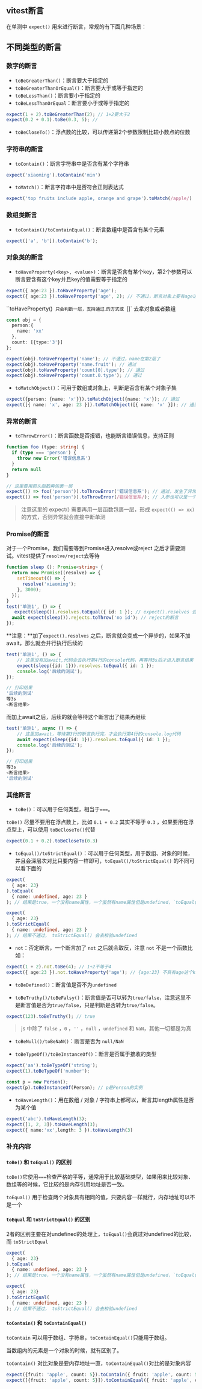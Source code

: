 ## vitest断言

在单测中 `expect()` 用来进行断言，常规的有下面几种场景：

## 不同类型的断言

### 数字的断言

* `toBeGreaterThan()`：断言要大于指定的
* `toBeGreaterThanOrEqual()`：断言要大于或等于指定的
* `toBeLessThan()`：断言要小于指定的
* `toBeLessThanOrEqual`：断言要小于或等于指定的

```ts
expect(1 + 2).toBeGreaterThan(2); // 1+2要大于2
expect(0.2 + 0.1).toBe(0.3, 5); // 
```

* `toBeCloseTo()`：浮点数的比较，可以传递第2个参数限制比较小数点的位数



### 字符串的断言

* `toContain()`：断言字符串中是否含有某个字符串

```ts
expect('xiaoming').toContain('min')
```

* `toMatch()`：断言字符串中是否符合正则表达式

```ts
expect('top fruits include apple, orange and grape').toMatch(/apple/)
```



### 数组类断言

* `toContain()/toContainEqual()`：断言数组中是否含有某个元素

```ts
expect(['a', 'b']).toContain('b');
```



### 对象类的断言

* `toHaveProperty(<key>, <value>)`：断言是否含有某个key，第2个参数可以断言要含有这个key并且key的值需要等于指定的

```ts
expect({ age:23 }).toHaveProperty('age');
expect({ age:23 }).toHaveProperty('age', 2); // 不通过，断言对象上要有age这个key，且值为2

```

``toHaveProperty()` 只会判断一层，支持通过`.`的方式或 `[]` 去拿对象或者数组

```ts
const obj = {
  person:{
    name: 'xx'
  }, 
  count: [{type:'3'}]
};

expect(obj).toHaveProperty('name'); // 不通过，name在第2层了
expect(obj).toHaveProperty('name.fruit'); // 通过
expect(obj).toHaveProperty('count[0].type'); // 通过
expect(obj).toHaveProperty('count.0.type'); // 通过
```

* `toMatchObject()`：可用于数组或对象上，判断是否含有某个对象子集

```ts
expect({person: {name: 'x'}}).toMatchObject({name: 'x'}); // 通过
expect([{ name: 'x', age: 23 }]).toMatchObject([{ name: 'x' }]); // 通过 
```

### 异常的断言

* `toThrowError()`：断言函数是否报错，也能断言错误信息，支持正则

```ts
function foo (type: string) {
  if (type === 'person') {
    throw new Error('错误信息系')
  }
  return null
}

// 这里要用箭头函数再包裹一层
expect(() => foo('person')).toThrowError('错误信息系'); // 通过，发生了异常并且异常信息message是'错误信息系'
expect(() => foo('person')).toThrowError(/错误信息系/); // 入参也可以是一个正则
```

> 注意这里的 expect() 需要再用一层函数包裹一层，形成 `expect(() => xx)` 的方式，否则异常就会直接中断单测

### Promise的断言

对于一个Promise，我们需要等到Promise进入resolve或reject 之后才需要测试。vitest提供了`resolve/reject`去等待

```ts
function sleep (): Promise<string> {
  return new Promise((resolve) => {
    setTimeout(() => {
      resolve('xiaoming');
    }, 3000);
  });
}
test('单测1', () => {
   expect(sleep()).resolves.toEqual({ id: 1 }); // expect().resolves 会去等待promise完成再进行断言
  await expect(sleep()).rejects.toThrow('no id'); // reject的断言
});
```

**注意：**加了`expect().resolves` 之后，断言就会变成一个异步的，如果不加 await，那么就会并行执行后续的

```ts
test('单测1', () => {
    // 这里没有加await,代码会去执行第4行的console代码，再等待3s后才进入断言结果
    expect(sleep({id: 1})).resolves.toEqual({ id: 1 });
    console.log('后续的测试');
});

// 打印结果
'后续的测试'
等3s
<断言结果>
```

而加上await之后，后续的就会等待这个断言出了结果再继续

```ts
test('单测1', async () => {
    // 这里加await，等待第3行的断言执行完，才会执行第4行的console.log代码
    await expect(sleep({id: 1})).resolves.toEqual({ id: 1 });
    console.log('后续的测试');
});

// 打印结果
等3s
<断言结果>
'后续的测试'
```



### 其他断言

* `toBe()`：可以用于任何类型，相当于`===`。

`toBe()` 尽量不要用在浮点数上，比如 `0.1 + 0.2` 其实不等于 `0.3` ，如果要用在浮点型上，可以使用 `toBeCloseTo()`代替

```ts
expect(0.1 + 0.2).toBeCloseTo(0.3)
```

* `toEqual()/toStrictEqual()`：可以用于任何类型，用于数组、对象的时候，并且会深层次对比只要内容一样即可，`toEqual()/toStrictEqual()` 的不同可以看下面的

```ts
expect(
  { age: 23}
).toEqual(
  { name: undefined, age: 23 }
); // 结果是true，一个没有name属性，一个虽然有name属性但是undefined，`toEqual()`认为是一样的

expect(
  { age: 23}
).toStrictEqual(
  { name: undefined, age: 23 }
); // 结果不通过， toStrictEqual() 会去校验undefined
```

* `not`：否定断言，一个断言加了 `not` 之后就会取反，注意 `not` 不是一个函数比如：

```ts
expect(1 + 2).not.toBe(4); // 1+2不等于4
expect({ age:23 }).not.toHaveProperty('age'); // {age:23} 不具有age这个key
```

* `toBeDefined()`：断言值是否不为`undefined`

* `toBeTruthy()/toBeFalsy()`：断言值是否可以转为`true/false`，注意这里不是断言值是否为`true/false`，只是判断是否转为`true/false`。

```ts
expect(123).toBeTruthy(); // true
```

> js 中除了 `false` ，`0` ，`''` ，`null` ，`undefined` 和 `NaN`，其他一切都是为真

* `toBeNull()/toBeNaN()`：断言是否为 `null/NaN`

* `toBeTypeOf()/toBeInstanceOf()`：断言是否属于接收的类型

```ts
expect('aa').toBeTypeOf('string');
expect(1).toBeTypeOf('number');

const p = new Person();
expect(p).toBeInstanceOf(Person); // p是Person的实例
```

* `toHaveLength()`：用在数组 / 对象 / 字符串上都可以，断言其length属性是否为某个值

```ts
expect('abc').toHaveLength(3);
expect([1, 2, 3]).toHaveLength(3);
expect({ name:'xx',length: 3 }).toHaveLength(3)
```



### 补充内容

#### `toBe()` 和 `toEqual()` 的区别

`toBe()`它使用`===`检查严格的平等，通常用于比较基础类型，如果用来比较对象、数组等的时候，它比较的是内存引用地址是否一致。

`toEqual()` 用于检查两个对象具有相同的值，只要内容一样就行，内存地址可以不是一个

#### `toEqual` 和 `toStrictEqual()` 的区别

2者的区别主要在对undefined的处理上，`toEqual()`会跳过对undefined的比较，而 `toStrictEqual`

```ts
expect(
  { age: 23}
).toEqual(
  { name: undefined, age: 23 }
); // 结果是true，一个没有name属性，一个虽然有name属性但是undefined，`toEqual()`认为是一样的

expect(
  { age: 23}
).toStrictEqual(
  { name: undefined, age: 23 }
); // 结果不通过， toStrictEqual() 会去校验undefined
```

#### `toContain()` 和 `toContainEqual()`

`toContain` 可以用于数组、字符串，`toContainEqual()`只能用于数组。

当数组内的元素是一个对象的时候，就有区别了。

`toContain()` 对比对象是要内存地址一直，`toContainEqual()`对比的是对象内容

```ts
expect({fruit: 'apple', count: 5}).toContain({ fruit: 'apple', count: 5 }); // 不通过，是2个对象
expect([{fruit: 'apple', count: 5}]).toContainEqual({ fruit: 'apple', count: 5 }); // 通过，内容一致
```





